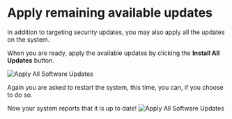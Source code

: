 # Apply remaining available updates

In addition to targeting security updates, you may also apply all the updates on the system.  

When you are ready, apply the available updates by clicking the __Install All Updates__ button.

![Apply All Software Updates](/smcbrien/scenarios/webconsole-software/assets/Apply-All-Updates.png)

Again you are asked to restart the system, this time, you can, if you choose to do so.

Now your system reports that it is up to date!
![Apply All Software Updates](/smcbrien/scenarios/webconsole-software/assets/Up-to-date.png)
